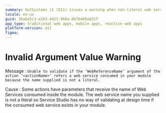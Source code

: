 ```yaml
---
summary: OutSystems 11 (O11) issues a warning when non-literal web service names are used, preventing design-time validation of web service existence in the module.
locale: en-us
guid: 36a6a5c3-e263-4d21-960a-8b7b409ad21f
app_type: traditional web apps, mobile apps, reactive web apps
platform-version: o11
figma:
---
```


# Invalid Argument Value Warning

Message
:   `Unable to validate if the ‘WebReferenceName’ argument of the action ‘<actionName>’ refers a web service consumed in your module because the name supplied is not a literal.`

Cause
:   Some actions have parameters that receive the name of Web Services consumed inside the module. The web service name you supplied is not a literal so Service Studio has no way of validating at design time if the consumed web service exists in your module.
